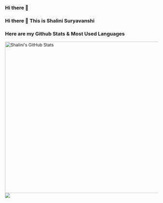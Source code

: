 ### Hi there 👋

<!--
**shalinisuryavanshi17/shalinisuryavanshi17** is a ✨ _special_ ✨ repository because its `README.md` (this file) appears on your GitHub profile.

Here are some ideas to get you started:

- 🔭 I’m currently working on ...
- 🌱 I’m currently learning ...
- 👯 I’m looking to collaborate on ...
- 🤔 I’m looking for help with ...
- 💬 Ask me about ...
- 📫 How to reach me: ...
- 😄 Pronouns: ...
- ⚡ Fun fact: ...
-->
### Hi there 👋 This is Shalini Suryavanshi

### Here are my Github Stats & Most Used Languages
<a href="https://github.com/shalinisuryavanshi17/shalinisuryavanshi17">
  <img align="center" height="500" width="650" 
       src="https://github-readme-stats.vercel.app/api?username=shalinisuryavanshi17&include_all_commits=true&show_icons=true&line_height=27&count_private=true&title_color=ffffff&text_color=c9cacc&icon_color=2bbc8a&bg_color=1d1f21" alt="Shalini's GitHub Stats" />
</a>

<a href="https://github.com/shalinisuryavanshi17/shalinisuryavanshi17">
  <img align="center" src="https://github-readme-stats.vercel.app/api/top-langs/?username=shalinisuryavanshi17&langs_count=5&title_color=ffffff&text_color=c9cacc&icon_color=2bbc8a&bg_color=1d1f21&langs_count=3" />
</a>
